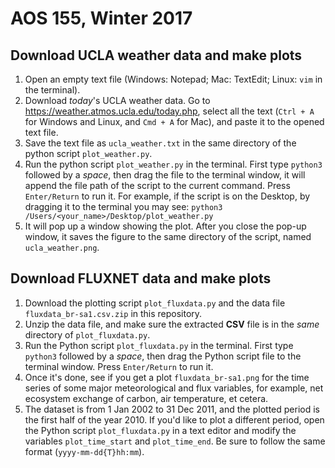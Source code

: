 # AOS 155, Winter 2017

## Download UCLA weather data and make plots

1. Open an empty text file (Windows: Notepad; Mac: TextEdit; Linux: `vim` in the terminal).
2. Download *today*'s UCLA weather data. Go to <https://weather.atmos.ucla.edu/today.php>, select all the text (`Ctrl + A` for Windows and Linux, and `Cmd + A` for Mac), and paste it to the opened text file.
3. Save the text file as `ucla_weather.txt` in the same directory of the python script `plot_weather.py`.
4. Run the python script `plot_weather.py` in the terminal. First type `python3` followed by a *space*, then drag the file to the terminal window, it will append the file path of the script to the current command. Press `Enter/Return` to run it.
    For example, if the script is on the Desktop, by dragging it to the terminal you may see:
        ```python3 /Users/<your_name>/Desktop/plot_weather.py```
5. It will pop up a window showing the plot. After you close the pop-up window, it saves the figure to the same directory of the script, named `ucla_weather.png`.

## Download FLUXNET data and make plots

1. Download the plotting script `plot_fluxdata.py` and the data file `fluxdata_br-sa1.csv.zip` in this repository.
2. Unzip the data file, and make sure the extracted **CSV** file is in the *same* directory of `plot_fluxdata.py`.
3. Run the Python script `plot_fluxdata.py` in the terminal. First type `python3` followed by a *space*, then drag the Python script file to the terminal window. Press `Enter/Return` to run it.
4. Once it's done, see if you get a plot `fluxdata_br-sa1.png` for the time series of some major meteorological and flux variables, for example, net ecosystem exchange of carbon, air temperature, et cetera.
5. The dataset is from 1 Jan 2002 to 31 Dec 2011, and the plotted period is the first half of the year 2010. If you'd like to plot a different period, open the Python script `plot_fluxdata.py` in a text editor and modify the variables `plot_time_start` and `plot_time_end`. Be sure to follow the same format (`yyyy-mm-dd{T}hh:mm`).
